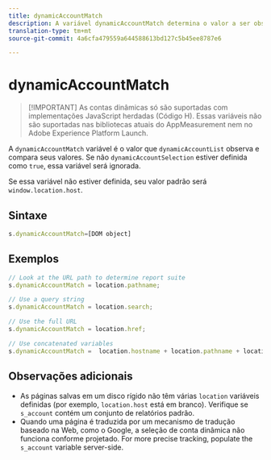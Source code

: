 ```yaml
---
title: dynamicAccountMatch
description: A variável dynamicAccountMatch determina o valor a ser observado nas contas dinâmicas.
translation-type: tm+mt
source-git-commit: 4a6cfa479559a644588613bd127c5b45ee8787e6

---
```



# dynamicAccountMatch

> [!IMPORTANT] As contas dinâmicas só são suportadas com implementações JavaScript herdadas (Código H). Essas variáveis não são suportadas nas bibliotecas atuais do AppMeasurement nem no Adobe Experience Platform Launch.

A `dynamicAccountMatch` variável é o valor que `dynamicAccountList` observa e compara seus valores. Se não `dynamicAccountSelection` estiver definida como `true`, essa variável será ignorada.

Se essa variável não estiver definida, seu valor padrão será `window.location.host`.

## Sintaxe

```js
s.dynamicAccountMatch=[DOM object]
```

## Exemplos

```js
// Look at the URL path to determine report suite
s.dynamicAccountMatch = location.pathname;

// Use a query string
s.dynamicAccountMatch = location.search;

// Use the full URL
s.dynamicAccountMatch = location.href;

// Use concatenated variables
s.dynamicAccountMatch =  location.hostname + location.pathname + location.search;
```

## Observações adicionais

* As páginas salvas em um disco rígido não têm várias `location` variáveis definidas (por exemplo, `location.host` está em branco). Verifique se `s_account` contém um conjunto de relatórios padrão.
* Quando uma página é traduzida por um mecanismo de tradução baseado na Web, como o Google, a seleção de conta dinâmica não funciona conforme projetado. For more precise tracking, populate the `s_account` variable server-side.
